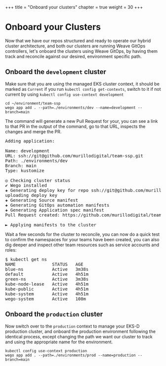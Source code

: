 +++
title = "Onboard your clusters"
chapter = true
weight = 30
+++

# Onboard your Clusters

Now that we have our repos structured and ready to operate our hybrid cluster architecture, and both our clusters are running Weave GitOps controllers, let's onboard the clusters using Weave GitOps, by having them track and reconcile against our desired, environment specific path.

## Onboard the `development` cluster

Make sure that you are using the managed EKS cluster context, it should be marked as `Current` if you run `kubectl config get-contexts`, switch to it if not current by using `kubectl config use-context development`

```shell
cd ~/environment/team-ssp
wego app add . --path=./environments/dev --name=development --branch=main
```

The command will generate a new Pull Request for your, you can see a link to that PR in the output of the command, go to that URL, inspects the changes and merge the PR.

<pre>
Adding application:

Name: development
URL: ssh://git@github.com/murillodigital/team-ssp.git
Path: ./environments/dev
Branch: main
Type: kustomize

◎ Checking cluster status
✔ Wego installed
✚ Generating deploy key for repo ssh://git@github.com/murillodigital/team-ssp.git
uploading deploy key
✚ Generating Source manifest
✚ Generating GitOps automation manifests
✚ Generating Application spec manifest
Pull Request created: https://github.com/murillodigital/team-ssp/pull/1

► Applying manifests to the cluster
</pre>

Wait a few seconds for the cluster to reconcile, you can now do a quick test to confirm the namespaces for your teams have been created, you can also dig deeper and inspect other team resources such as service accounts and roles:

<pre>
$ kubectl get ns
NAME              STATUS   AGE
blue-ns           Active   3m38s
default           Active   4h51m
green-ns          Active   3m38s
kube-node-lease   Active   4h51m
kube-public       Active   4h51m
kube-system       Active   4h51m
wego-system       Active   108m
</pre>

## Onboard the `production` cluster

Now switch over to the `production` context to manage your EKS-D production cluster, and onboard the production environment following the identical process, except changing the path we want our cluster to track and using the appropriate name for the environment.

```shell
kubectl config use-context production
wego app add . --path=./environments/prod --name=production --branch=main
```

